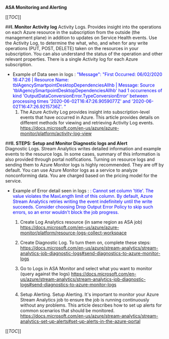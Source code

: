 **ASA Monitoring and Alerting** 

[[_TOC_]]

##**I. Monitor Activity log**
Activity Logs. Provides insight into the operations on each Azure resource in the subscription from the outside (the management plane) in addition to updates on Service Health events. Use the Activity Log, to determine the what, who, and when for any write operations (PUT, POST, DELETE) taken on the resources in your subscription. You can also understand the status of the operation and other relevant properties. There is a single Activity log for each Azure subscription.
-  Example of Data seen in logs : <span style="color:#0000FF"> "Message": "First Occurred: 06/02/2020 16:47:26 | Resource Name: tblAgencySmartpointDesktopDependenciesAllhb | Message: Source 'tblAgencySmartpointDesktopDependenciesAllhb' had 1 occurrences of kind 'OutputDataConversionError.TypeConversionError' between processing times '2020-06-02T16:47:26.9059077Z' and '2020-06-02T16:47:26.9215736Z'. "</span>
   1. The Azure Activity Log provides insight into subscription-level events that have occurred in Azure. This article provides details on different methods for viewing and retrieving Activity Log events. 
     https://docs.microsoft.com/en-us/azure/azure-monitor/platform/activity-log-view

##**II. STEPS: Setup and Monitor Diagnostic logs and Alert**  
Diagnostic Logs. Stream Analytics writes detailed information and example events to the resource logs. In some cases, summary of this information is also provided through portal notifications.  Turning on resource logs and sending them to Azure Monitor logs is highly recommended. They are off by default.  You can use Azure Monitor logs as a service to analyze nonconforming data. You are charged based on the pricing model for the service.
-  Example of Error detail seen in logs : <span style="color:#0000FF"> : Cannot set column 'title'. The value violates the MaxLength limit of this column. By default, Azure Stream Analytics retries writing the event indefinitely until the write succeeds. Consider choosing Drop Output Error Policy to skip such errors, so an error wouldn't block the job progress.</span>

   1. Create Log Analytics resource (in same region as ASA job) 
https://docs.microsoft.com/en-us/azure/azure-monitor/platform/resource-logs-collect-workspace 

   2. Create Diagnostic Log. To turn them on, complete these steps: 
https://docs.microsoft.com/en-us/azure/stream-analytics/stream-analytics-job-diagnostic-logs#send-diagnostics-to-azure-monitor-logs 

   3. Go to Logs in ASA Monitor and select what you want to monitor (query against the logs)
https://docs.microsoft.com/en-us/azure/stream-analytics/stream-analytics-job-diagnostic-logs#send-diagnostics-to-azure-monitor-logs 

   4. Setup Alerting. 
Setup Alerting. It's important to monitor your Azure Stream Analytics job to ensure the job is running continuously without any problems. This article describes how to set up alerts for common scenarios that should be monitored. 
https://docs.microsoft.com/en-us/azure/stream-analytics/stream-analytics-set-up-alerts#set-up-alerts-in-the-azure-portal 

[[_TOC_]]